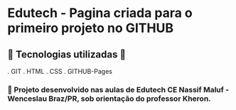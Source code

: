 # Edutech - Pagina criada para o primeiro projeto no GITHUB 
##  🤖 Tecnologias utilizadas  🤖

. GIT
. HTML
. CSS
. GITHUB-Pages

### 📖 Projeto desenvolvido nas aulas de Edutech CE Nassif Maluf - Wenceslau Braz/PR, sob orientação do professor Kheron.
